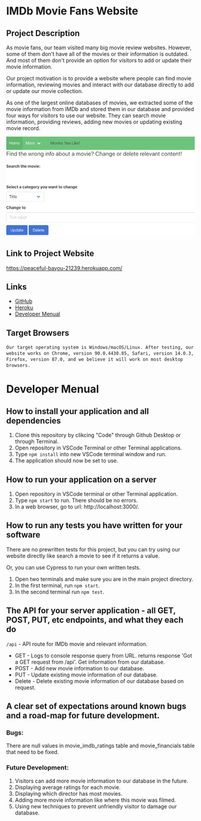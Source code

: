 # IMDb Movie Fans Website

## Project Description

As movie fans, our team visited many big movie review websites. However, some of them don’t have all of the movies or their information is outdated. And most of them don't provide an option for visitors to add or update their movie information.

Our project motivation is to provide a website where people can find movie information, reviewing movies and interact with our database directly to add or update our movie collection.

As one of the largest online databases of movies, we extracted some of the movie information from IMDb and stored them in our database and provided four ways for visitors to use our website. They can search movie information, providing reviews, adding new movies or updating existing movie record.

![image](https://github.com/xqiao30/Group11-Final-INST377SP2021/blob/main/Heroku_AddPage.png)

## Link to Project Website

https://peaceful-bayou-21239.herokuapp.com/

## Links
    
* [GitHub](https://github.com/xqiao30/Group11-Final-INST377SP2021) 
* [Heroku](https://peaceful-bayou-21239.herokuapp.com/) 
* [Developer Menual](#developer-menual) 

## Target Browsers

    Our target operating system is Windows/macOS/Linux. After testing, our website works on Chrome, version 90.0.4430.85, Safari, version 14.0.3, Firefox, version 87.0, and we believe it will work on most desktop browsers.

# Developer Menual

## How to install your application and all dependencies

1. Clone this repository by clikcing "Code" through Github Desktop or through Terminal.
2. Open repository in VSCode Terminal or other Terminal applications.
3. Type ```npm install``` into new VSCode terminal window and run.
4. The application should now be set to use.

## How to run your application on a server

1. Open repository in VSCode terminal or other Terminal application.
2. Type ```npm start``` to run. There should be no errors.
3. In a web browser, go to url: http://localhost:3000/.

## How to run any tests you have written for your software

There are no prewritten tests for this project, but you can try using 
our website directly like search a movie to see if it returns a value.

Or, you can use Cypress to run your own written tests.
1. Open two terminals and make sure you are in the main project directory.
2. In the first terminal, run ```npm start```.
3. In the second terminal run ```npm test```.

## The API for your server application - all GET, POST, PUT, etc endpoints, and what they each do

```/api``` - API route for IMDb movie and relevant information.
* GET - Logs to console response query from URL. returns response 'Got a GET request from /api'. Get information from our database.
* POST - Add new movie information to our database.
* PUT - Update existing movie information of our database.
* Delete - Delete existing movie information of our database based on request.

## A clear set of expectations around known bugs and a road-map for future development.
### Bugs:
    
There are null values in movie_imdb_ratings table and movie_financials table that need to be fixed.

### Future Development:

1. Visitors can add more movie information to our database in the future.
2. Displaying average ratings for each movie.
3. Displaying which director has most movies.
4. Adding more movie information like where this movie was filmed.
5. Using new techniques to prevent unfriendly visitor to damage our database.
